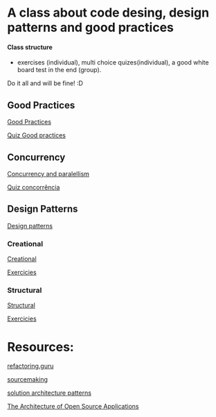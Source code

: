 # A class about code desing, design patterns and good practices

#### Class structure

- exercises (individual), multi choice quizes(individual), a good white board test in the end (group).

Do it all and will be fine! :D

## Good Practices

[Good Practices](https://github.com/joseteodoro/PUCES-JUN2020/blob/master/good_practices.md)

[Quiz Good practices](https://forms.gle/swTYNkL3u67c2R6N7)

## Concurrency

[Concurrency and paralellism](https://github.com/joseteodoro/PUCES-JUN2020/blob/master/concurrency_paralellism.md)

[Quiz concorrência](https://forms.gle/5FLZrKngtXh4Wjev6)

## Design Patterns

[Design patterns](https://github.com/joseteodoro/PUCES-JUN2020/blob/master/design_patterns.md)

### Creational

[Creational](https://github.com/joseteodoro/PUCES-JUN2020/blob/master/creational.md)

[Exercicies](https://github.com/joseteodoro/PUCES-JUN2020/blob/master/exercices/creational.md)

### Structural

[Structural](https://github.com/joseteodoro/PUCES-JUN2020/blob/master/structural.md)

[Exercicies](https://github.com/joseteodoro/PUCES-JUN2020/blob/master/exercices/structural.md)

# Resources:

[refactoring.guru](https://refactoring.guru/design-patterns)

[sourcemaking](https://sourcemaking.com/design_patterns/)

[solution architecture patterns](https://github.com/chanakaudaya/solutions-architecture-patterns)

[The Architecture of Open Source Applications](http://aosabook.org/en/index.html)

